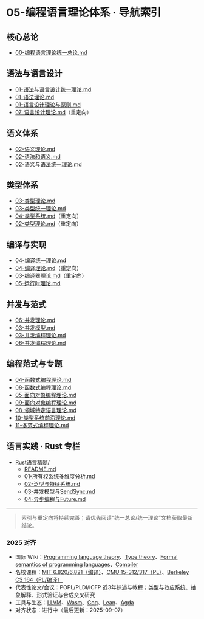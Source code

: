 ﻿# 05-编程语言理论体系 · 导航索引

## 核心总论

- [00-编程语言理论统一总论.md](00-编程语言理论统一总论.md)

## 语法与语言设计

- [01-语法与语言设计统一理论.md](01-语法与语言设计统一理论.md)
- [01-语法理论.md](01-语法理论.md)
- [01-语言设计理论与原则.md](01-语言设计理论与原则.md)
- [07-语言设计理论.md](07-语言设计理论.md)（重定向）

## 语义体系

- [02-语义理论.md](02-语义理论.md)
- [02-语法和语义.md](02-语法和语义.md)
- [02-语义与语法统一理论.md](02-语义与语法统一理论.md)

## 类型体系

- [03-类型理论.md](03-类型理论.md)
- [03-类型统一理论.md](03-类型统一理论.md)
- [04-类型系统.md](04-类型系统.md)（重定向）
- [02-类型理论.md](02-类型理论.md)（重定向）

## 编译与实现

- [04-编译统一理论.md](04-编译统一理论.md)
- [04-编译理论.md](04-编译理论.md)（重定向）
- [03-编译器理论.md](03-编译器理论.md)（重定向）
- [05-运行时理论.md](05-运行时理论.md)

## 并发与范式

- [06-并发理论.md](06-并发理论.md)
- [03-并发模型.md](03-并发模型.md)
- [03-并发编程理论.md](03-并发编程理论.md)
- [06-并发编程理论.md](06-并发编程理论.md)

## 编程范式与专题

- [04-函数式编程理论.md](04-函数式编程理论.md)
- [08-函数式编程理论.md](08-函数式编程理论.md)
- [05-面向对象编程理论.md](05-面向对象编程理论.md)
- [09-面向对象编程理论.md](09-面向对象编程理论.md)
- [08-领域特定语言理论.md](08-领域特定语言理论.md)
- [10-类型系统前沿理论.md](10-类型系统前沿理论.md)
- [11-多范式编程理论.md](11-多范式编程理论.md)

## 语言实践 · Rust 专栏

- [Rust语言精髓/](Rust语言精髓/README.md)
  - [README.md](Rust语言精髓/README.md)
  - [01-所有权系统多维度分析.md](Rust语言精髓/01-所有权系统多维度分析.md)
  - [02-泛型与特征系统.md](Rust语言精髓/02-泛型与特征系统.md)
  - [03-并发模型与SendSync.md](Rust语言精髓/03-并发模型与SendSync.md)
  - [04-异步编程与Future.md](Rust语言精髓/04-异步编程与Future.md)

---

> 索引与重定向将持续完善；请优先阅读“统一总论/统一理论”文档获取最新结论。

### 2025 对齐

- 国际 Wiki：[Programming language theory](https://en.wikipedia.org/wiki/Programming_language_theory)、[Type theory](https://en.wikipedia.org/wiki/Type_theory)、[Formal semantics of programming languages](https://en.wikipedia.org/wiki/Formal_semantics_of_programming_languages)、[Compiler](https://en.wikipedia.org/wiki/Compiler)
- 名校课程：[MIT 6.820/6.821（编译）](https://student.mit.edu/catalog/search.cgi?search=6.821)、[CMU 15-312/317（PL）](https://www.cs.cmu.edu/)、[Berkeley CS 164（PL/编译）](https://cs164.org/)
- 代表性论文/会议：POPL/PLDI/ICFP 近3年综述与教程；类型与效应系统、抽象解释、形式验证与合成交叉研究
- 工具与生态：[LLVM](https://llvm.org/)、[Wasm](https://webassembly.org/)、[Coq](https://coq.inria.fr/)、[Lean](https://lean-lang.org/)、[Agda](https://agda.readthedocs.io/)
- 对齐状态：进行中（最后更新：2025-09-07）
